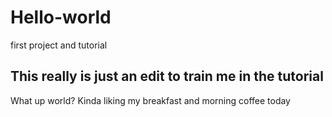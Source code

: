 # Hello-world
first project and tutorial
## This really is just an edit to train me in the tutorial
What up world? Kinda liking my breakfast and morning coffee today
